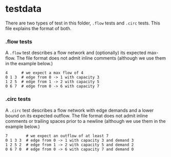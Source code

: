 # testdata

There are two types of test in this folder, `.flow` tests and `.circ` tests. This file explains the format of both.

### .flow tests

A `.flow` test describes a flow network and (optionally) its expected max-flow. The file format does not admit inline comments (although we use them in the example below.)

```
4      # we expect a max flow of 4
0 1 3  # edge from 0 -> 1 with capacity 3
1 2 5  # edge from 1 -> 2 with capacity 5
0 6 7  # edge from 0 -> 6 with capacity 7
```

### .circ tests

A `.circ` test describes a flow network with edge demands and a lower bound on its
expected outflow. The file format does not admit inline comments or trailing spaces
prior to a newline (although we use them in the example below.)

```
7        # we expect an outflow of at least 7
0 1 3 3  # edge from 0 -> 1 with capacity 3 and demand 3
1 2 5 2  # edge from 1 -> 2 with capacity 5 and demand 2
0 6 7 0  # edge from 0 -> 6 with capacity 7 and demand 0
```